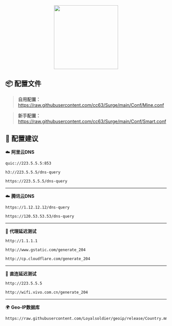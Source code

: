 <div align="center">
 <img src="https://raw.githubusercontent.com/cc63/Surge/main/Module/Surge.png" width="200">
</div>

## 📦 配置文件

> **自用配置：** https://raw.githubusercontent.com/cc63/Surge/main/Conf/Mine.conf

> **新手配置：** https://raw.githubusercontent.com/cc63/Surge/main/Conf/Smart.conf


## 🧩 配置建议


☁️ **阿里云DNS** 

```
quic://223.5.5.5:853
```

```
h3://223.5.5.5/dns-query
```

```
https://223.5.5.5/dns-query
```

---

☁️ **腾讯云DNS** 

```
https://1.12.12.12/dns-query
```
 
```
https://120.53.53.53/dns-query
```

---

🚀 **代理延迟测试** 

```
http://1.1.1.1
```

```
http://www.gstatic.com/generate_204
```

```
http://cp.cloudflare.com/generate_204
```

---

🚀 **直连延迟测试** 

```
http://223.5.5.5
```

```
http://wifi.vivo.com.cn/generate_204
```

---

🌍 **Geo-IP数据库**

```
https://raw.githubusercontent.com/Loyalsoldier/geoip/release/Country.mmdb
```
